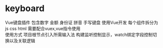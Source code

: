 # keyboard
Vue键盘插件
包含数字 金额 身份证 拼音 手写键盘 
使用Vue开发  每个组件拆分为 js css html 
需要配合vuex,vue指令使用  
使用方式
项目根节点引入所需输入法
构建监听控制显示，watch绑定字段控制切换以及关联逻辑
